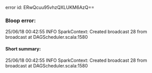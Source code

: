 error id: ERwQcuu95vhzQXLUKM6AzQ==
### Bloop error:

25/06/18 00:42:55 INFO SparkContext: Created broadcast 28 from broadcast at DAGScheduler.scala:1580
#### Short summary: 

25/06/18 00:42:55 INFO SparkContext: Created broadcast 28 from broadcast at DAGScheduler.scala:1580